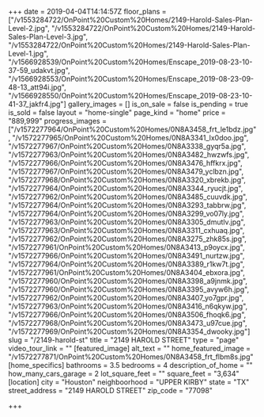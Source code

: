 +++
date = 2019-04-04T14:14:57Z
floor_plans = ["/v1553284722/OnPoint%20Custom%20Homes/2149-Harold-Sales-Plan-Level-2.jpg", "/v1553284722/OnPoint%20Custom%20Homes/2149-Harold-Sales-Plan-Level-3.jpg", "/v1553284722/OnPoint%20Custom%20Homes/2149-Harold-Sales-Plan-Level-1.jpg", "/v1566928539/OnPoint%20Custom%20Homes/Enscape_2019-08-23-10-37-59_udakvt.jpg", "/v1566928553/OnPoint%20Custom%20Homes/Enscape_2019-08-23-09-48-13_att94i.jpg", "/v1566928550/OnPoint%20Custom%20Homes/Enscape_2019-08-23-10-41-37_jakfr4.jpg"]
gallery_images = []
is_on_sale = false
is_pending = true
is_sold = false
layout = "home-single"
page_kind = "home"
price = "889,999"
progress_images = ["/v1572277964/OnPoint%20Custom%20Homes/0N8A3458_frt_le1bdz.jpg", "/v1572277965/OnPoint%20Custom%20Homes/0N8A3341_lx0doo.jpg", "/v1572277967/OnPoint%20Custom%20Homes/0N8A3338_gyqr5a.jpg", "/v1572277963/OnPoint%20Custom%20Homes/0N8A3482_hwzwfs.jpg", "/v1572277966/OnPoint%20Custom%20Homes/0N8A3476_hffkrx.jpg", "/v1572277967/OnPoint%20Custom%20Homes/0N8A3479_yclbzn.jpg", "/v1572277968/OnPoint%20Custom%20Homes/0N8A3320_xbrekb.jpg", "/v1572277964/OnPoint%20Custom%20Homes/0N8A3344_ryucjt.jpg", "/v1572277962/OnPoint%20Custom%20Homes/0N8A3485_cuuvdk.jpg", "/v1572277964/OnPoint%20Custom%20Homes/0N8A3293_tabbrw.jpg", "/v1572277964/OnPoint%20Custom%20Homes/0N8A3299_vo07ly.jpg", "/v1572277963/OnPoint%20Custom%20Homes/0N8A3305_dmutlv.jpg", "/v1572277963/OnPoint%20Custom%20Homes/0N8A3311_cxhuaq.jpg", "/v1572277962/OnPoint%20Custom%20Homes/0N8A3275_zhk85s.jpg", "/v1572277961/OnPoint%20Custom%20Homes/0N8A3413_p9oycx.jpg", "/v1572277966/OnPoint%20Custom%20Homes/0N8A3491_nurtzw.jpg", "/v1572277964/OnPoint%20Custom%20Homes/0N8A3389_r1kw7t.jpg", "/v1572277961/OnPoint%20Custom%20Homes/0N8A3404_ebxora.jpg", "/v1572277960/OnPoint%20Custom%20Homes/0N8A3398_a9jnmk.jpg", "/v1572277960/OnPoint%20Custom%20Homes/0N8A3395_avyw6h.jpg", "/v1572277962/OnPoint%20Custom%20Homes/0N8A3407_yo7gpr.jpg", "/v1572277963/OnPoint%20Custom%20Homes/0N8A3416_n6qkyw.jpg", "/v1572277966/OnPoint%20Custom%20Homes/0N8A3506_fhoqk6.jpg", "/v1572277968/OnPoint%20Custom%20Homes/0N8A3473_u97cue.jpg", "/v1572277969/OnPoint%20Custom%20Homes/0N8A3354_dwooky.jpg"]
slug = "/2149-harold-st"
title = "2149 HAROLD STREET"
type = "page"
video_tour_link = ""
[featured_image]
alt_text = ""
home_featured_image = "/v1572277871/OnPoint%20Custom%20Homes/0N8A3458_frt_flbm8s.jpg"
[home_specifics]
bathrooms = 3.5
bedrooms = 4
description_of_home = ""
how_many_cars_garage = 2
lot_square_feet = ""
square_feet = "3,634"
[location]
city = "Houston"
neighboorhood = "UPPER KIRBY"
state = "TX"
street_address = "2149 HAROLD STREET"
zip_code = "77098"

+++
